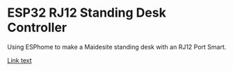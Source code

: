 # ESP32 RJ12 Standing Desk Controller
Using ESPhome to make a Maidesite standing desk with an RJ12 Port Smart.

[Link text](docs/setup.md)
